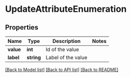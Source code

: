 # UpdateAttributeEnumeration

## Properties
Name | Type | Description | Notes
------------ | ------------- | ------------- | -------------
**value** | **int** | Id of the value | 
**label** | **string** | Label of the value | 

[[Back to Model list]](../../README.md#documentation-for-models) [[Back to API list]](../../README.md#documentation-for-api-endpoints) [[Back to README]](../../README.md)


